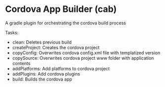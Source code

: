 # Cordova App Builder (cab)

A gradle plugin for orchestrating the cordova build process

Tasks:
- clean: Deletes previous build
- createProject: Creates the cordova project
- copyConfig: Overwrites cordova config.xml file with templatized version
- copySource: Overwrites cordova project www folder with application contents
- addPlatforms: Add platforms to cordova project
- addPlugins: Add cordova plugins
- build: Builds the cordova app